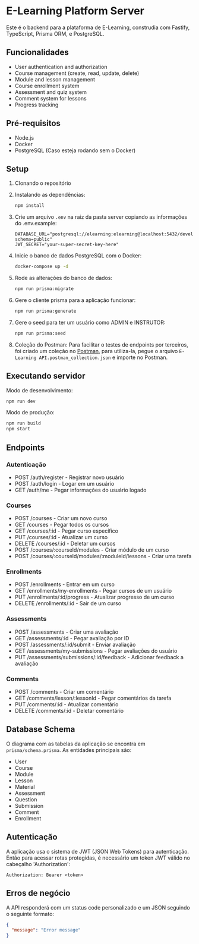# E-Learning Platform Server

Este é o backend para a plataforma de E-Learning, construdia com Fastify, TypeScript, Prisma ORM, e PostgreSQL.

## Funcionalidades

- User authentication and authorization
- Course management (create, read, update, delete)
- Module and lesson management
- Course enrollment system
- Assessment and quiz system
- Comment system for lessons
- Progress tracking

## Pré-requisitos

- Node.js
- Docker
- PostgreSQL (Caso esteja rodando sem o Docker)

## Setup

1. Clonando o repositório
2. Instalando as dependências:
   ```bash
   npm install
   ```

3. Crie um arquivo `.env` na raiz da pasta server copiando as informações do .env.example:
   ```
   DATABASE_URL="postgresql://elearning:elearning@localhost:5432/development?schema=public"
   JWT_SECRET="your-super-secret-key-here"
   ```

4. Inicie o banco de dados PostgreSQL com o Docker:
   ```bash
   docker-compose up -d
   ```

5. Rode as alterações do banco de dados:
   ```bash
   npm run prisma:migrate
   ```

6. Gere o cliente prisma para a aplicação funcionar:
   ```bash
   npm run prisma:generate
   ```
7. Gere o seed para ter um usuário como ADMIN e INSTRUTOR:
   ```bash
   npm run prisma:seed
   ```
8. Coleção do Postman: Para facilitar o testes de endpoints por terceiros, foi criado um coleção no [Postman](https://www.postman.com/downloads/), para utiliza-la, pegue o arquivo `E-Learning API.postman_collection.json` e importe no Postman.

## Executando servidor

Modo de desenvolvimento:
```bash
npm run dev
```

Modo de produção:
```bash
npm run build
npm start
```

## Endpoints

### Autenticação
- POST /auth/register - Registrar novo usuário
- POST /auth/login - Logar em um usuário
- GET /auth/me - Pegar informações do usuário logado

### Courses
- POST /courses - Criar um novo curso
- GET /courses - Pegar todos os cursos
- GET /courses/:id - Pegar curso específico
- PUT /courses/:id - Atualizar um curso
- DELETE /courses/:id - Deletar um cursos
- POST /courses/:courseId/modules - Criar módulo de um curso
- POST /courses/:courseId/modules/:moduleId/lessons - Criar uma tarefa

### Enrollments
- POST /enrollments - Entrar em um curso
- GET /enrollments/my-enrollments - Pegar cursos de um usuário
- PUT /enrollments/:id/progress - Atualizar progresso de um curso
- DELETE /enrollments/:id - Sair de um curso

### Assessments
- POST /assessments - Criar uma avaliação
- GET /assessments/:id - Pegar avaliação por ID
- POST /assessments/:id/submit - Enviar avaliação
- GET /assessments/my-submissions - Pegar avaliações do usuário
- PUT /assessments/submissions/:id/feedback - Adicionar feedback a avaliação

### Comments
- POST /comments - Criar um comentário
- GET /comments/lesson/:lessonId - Pegar comentários da tarefa
- PUT /comments/:id - Atualizar comentário
- DELETE /comments/:id - Deletar comentário

## Database Schema

O diagrama com as tabelas da aplicação se encontra em `prisma/schema.prisma`.
As entidades principais são:

- User
- Course
- Module
- Lesson
- Material
- Assessment
- Question
- Submission
- Comment
- Enrollment

## Autenticação

A aplicação usa o sistema de JWT (JSON Web Tokens) para autenticação. Então para acessar rotas protegidas, é necessário um token JWT válido no cabeçalho 'Authorization':

```
Authorization: Bearer <token>
```

## Erros de negócio

A API responderá com um status code personalizado e um JSON seguindo o seguinte formato:

```json
{
  "message": "Error message"
}
```
